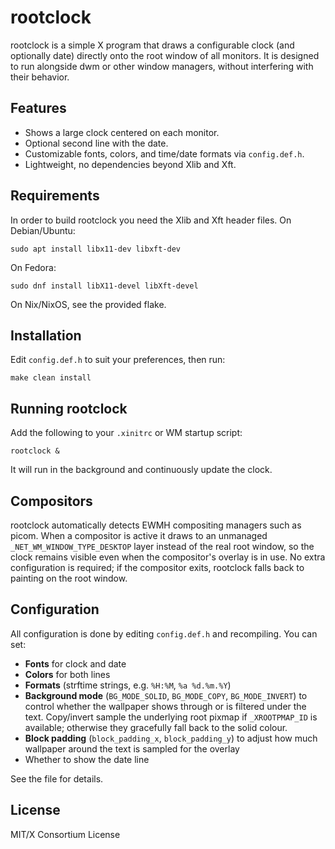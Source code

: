 # rootclock

rootclock is a simple X program that draws a configurable clock (and optionally date) directly onto the root window of all monitors.
It is designed to run alongside dwm or other window managers, without interfering with their behavior.

## Features

* Shows a large clock centered on each monitor.
* Optional second line with the date.
* Customizable fonts, colors, and time/date formats via `config.def.h`.
* Lightweight, no dependencies beyond Xlib and Xft.

## Requirements

In order to build rootclock you need the Xlib and Xft header files.
On Debian/Ubuntu:

```
sudo apt install libx11-dev libxft-dev
```

On Fedora:

```
sudo dnf install libX11-devel libXft-devel
```

On Nix/NixOS, see the provided flake.

## Installation

Edit `config.def.h` to suit your preferences, then run:

```
make clean install
```

## Running rootclock

Add the following to your `.xinitrc` or WM startup script:

```
rootclock &
```

It will run in the background and continuously update the clock.

## Compositors

rootclock automatically detects EWMH compositing managers such as picom. When a compositor is active it draws to an unmanaged `_NET_WM_WINDOW_TYPE_DESKTOP` layer instead of the real root window, so the clock remains visible even when the compositor's overlay is in use. No extra configuration is required; if the compositor exits, rootclock falls back to painting on the root window.

## Configuration

All configuration is done by editing `config.def.h` and recompiling.
You can set:

* **Fonts** for clock and date
* **Colors** for both lines
* **Formats** (strftime strings, e.g. `%H:%M`, `%a %d.%m.%Y`)
* **Background mode** (`BG_MODE_SOLID`, `BG_MODE_COPY`, `BG_MODE_INVERT`) to control whether the wallpaper shows through or is filtered under the text. Copy/invert sample the underlying root pixmap if `_XROOTPMAP_ID` is available; otherwise they gracefully fall back to the solid colour.
* **Block padding** (`block_padding_x`, `block_padding_y`) to adjust how much wallpaper around the text is sampled for the overlay
* Whether to show the date line

See the file for details.

## License

MIT/X Consortium License

